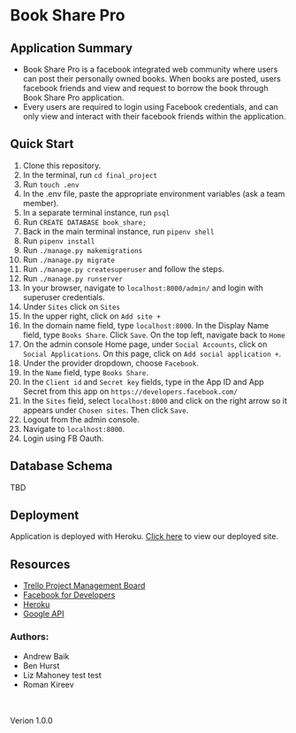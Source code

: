 # Book Share Pro

## Application Summary
- Book Share Pro is a facebook integrated web community where users can post their personally owned books. When books are posted, users facebook friends and view and request to borrow the book through Book Share Pro application. 
- Every users are required to login using Facebook credentials, and can only view and interact with their facebook friends within the application.

## Quick Start
1. Clone this repository.
1. In the terminal, run ```cd final_project```
1. Run ```touch .env```
1. In the .env file, paste the appropriate environment variables (ask a team member).
1. In a separate terminal instance, run ```psql```
1. Run ```CREATE DATABASE book_share;```
1. Back in the main terminal instance, run ```pipenv shell```
1. Run ```pipenv install```
1. Run ```./manage.py makemigrations```
1. Run ```./manage.py migrate```
1. Run ```./manage.py createsuperuser``` and follow the steps.
1. Run ```./manage.py runserver```
1. In your browser, navigate to ```localhost:8000/admin/``` and login with superuser credentials.
1. Under ```Sites``` click on ```Sites```
1. In the upper right, click on ```Add site +```
1. In the domain name field, type ```localhost:8000```. In the Display Name field, type ```Books Share```. Click ```Save```. On the top left, navigate back to ```Home```
1. On the admin console Home page, under ```Social Accounts```, click on ```Social Applications```. On this page, click on ```Add social application +```.
1. Under the provider dropdown, choose ```Facebook```.
1. In the ```Name``` field, type ```Books Share```.
1. In the ```Client id``` and ```Secret key``` fields, type in the App ID and App Secret from this app on ```https://developers.facebook.com/```
1. In the ```Sites``` field, select ```localhost:8000``` and click on the right arrow so it appears under ```Chosen sites```. Then click ```Save```.
1. Logout from the admin console.
1. Navigate to ```localhost:8000```.
1. Login using FB Oauth.

## Database Schema
TBD

## Deployment
Application is deployed with Heroku. [Click here](https://quiet-brook-16740.herokuapp.com/) to view our deployed site.

## Resources
- [Trello Project Management Board](https://trello.com/b/NCEfqRZA/book-dating-app-project)
- [Facebook for Developers](https://developers.facebook.com)
- [Heroku](https://www.heroku.com/)
- [Google API](https://developers.google.com/books/)

### Authors:
- Andrew Baik
- Ben Hurst
- Liz Mahoney test test
- Roman Kireev

</br>
</br>
Verion 1.0.0
</br>

